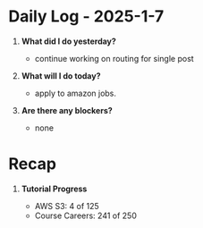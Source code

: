 # Daily Log - 2025-1-7

1. **What did I do yesterday?**

   - continue working on routing for single post

2. **What will I do today?**

   - apply to amazon jobs.
   
3. **Are there any blockers?**

   - none

# Recap
1. **Tutorial Progress**

   - AWS S3: 4 of 125 
   - Course Careers: 241 of 250